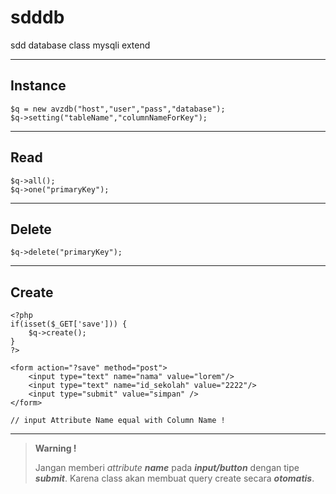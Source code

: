 sdddb
=====

sdd database class mysqli extend

----------
Instance
----
    $q = new avzdb("host","user","pass","database");
    $q->setting("tableName","columnNameForKey");

-----
Read
-----

    $q->all();
    $q->one("primaryKey");

----------
Delete
-----
    $q->delete("primaryKey");

-----
Create
-----
	<?php
	if(isset($_GET['save'])) {
		$q->create();
	}
	?>

	<form action="?save" method="post">
		<input type="text" name="nama" value="lorem"/>
		<input type="text" name="id_sekolah" value="2222"/>
		<input type="submit" value="simpan" />
	</form>

	// input Attribute Name equal with Column Name !

----------


> **Warning !**
>
>  Jangan memberi *attribute* ***name*** pada ***input/button*** dengan tipe ***submit***. Karena class akan membuat query create secara ***otomatis***.